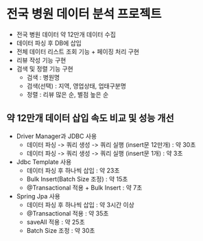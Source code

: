 # 전국 병원 데이터 분석 프로젝트

- 전국 병원 데이터 약 12만개 데이터 수집
- 데이터 파싱 후 DB에 삽입
- 전체 데이터 리스트 조회 기능 + 페이징 처리 구현
- 리뷰 작성 기능 구현
- 검색 및 정렬 기능 구현
  - 검색 : 병원명
  - 검색(선택) : 지역, 영업상태, 업태구분명
  - 정렬 : 리뷰 많은 순, 별점 높은 순

## 약 12만개 데이터 삽입 속도 비교 및 성능 개선

- Driver Manager과 JDBC 사용
  - 데이터 파싱 -> 쿼리 생성 -> 쿼리 실행 (insert문 12만개) : 약 30초
  - 데이터 파싱 -> 쿼리 생성 -> 쿼리 실행 (insert문 1개) : 약 3초
- Jdbc Template 사용
  - 데이터 파싱 후 하나씩 삽입 : 약 23초
  - Bulk Insert(Batch Size 조정) : 약 15초
  - @Transactional 적용 + Bulk Insert : 약 7초
- Spring Jpa 사용
  - 데이터 파싱 후 하나씩 삽입 : 약 3시간 이상
  - @Transactional 적용 : 약 35초
  - saveAll 적용 : 약 25초
  - Batch Size 조정 : 약 30초